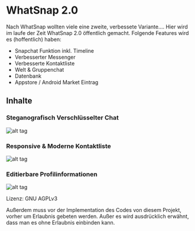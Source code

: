 # WhatSnap 2.0

Nach WhatSnap wollten viele eine zweite, verbessete Variante....
Hier wird im laufe der Zeit WhatSnap 2.0 öffentlich gemacht.
Folgende Features wird es (hoffentlich) haben:
 - Snapchat Funktion inkl. Timeline
 - Verbesserter Messenger
 - Verbesserte Kontaktliste
 - Welt & Gruppenchat
 - Datenbank
 - Appstore / Android Market Eintrag
 
## Inhalte ##



### Steganografisch Verschlüsselter Chat ###
![alt tag](https://i.gyazo.com/d80ca2dc25b198fe76fad441a25e72d2.png)



### Responsive & Moderne Kontaktliste ###
![alt tag](https://i.gyazo.com/c78949a3aa7161d507b92c583cb64d54.png)



### Editierbare Profilinformationen ###
![alt tag](https://i.gyazo.com/77ec787ccb1eee0db8f6edc6fd1fb88c.png)







Lizenz: GNU AGPLv3

Außerdem muss vor der Implementation des Codes von diesem Projekt,
vorher um Erlaubnis gebeten werden. Außer es wird ausdrücklich erwähnt,
dass man es ohne Erlaubnis einbinden kann.
